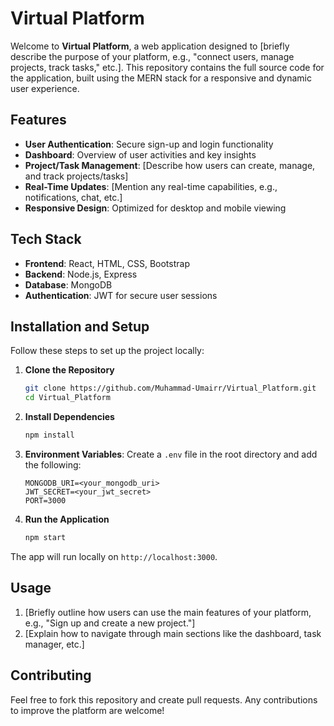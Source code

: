 # Virtual Platform

Welcome to **Virtual Platform**, a web application designed to [briefly describe the purpose of your platform, e.g., "connect users, manage projects, track tasks," etc.]. This repository contains the full source code for the application, built using the MERN stack for a responsive and dynamic user experience.

## Features

- **User Authentication**: Secure sign-up and login functionality
- **Dashboard**: Overview of user activities and key insights
- **Project/Task Management**: [Describe how users can create, manage, and track projects/tasks]
- **Real-Time Updates**: [Mention any real-time capabilities, e.g., notifications, chat, etc.]
- **Responsive Design**: Optimized for desktop and mobile viewing

## Tech Stack

- **Frontend**: React, HTML, CSS, Bootstrap
- **Backend**: Node.js, Express
- **Database**: MongoDB
- **Authentication**: JWT for secure user sessions

## Installation and Setup

Follow these steps to set up the project locally:

1. **Clone the Repository**
   ```bash
   git clone https://github.com/Muhammad-Umairr/Virtual_Platform.git
   cd Virtual_Platform
   ```

2. **Install Dependencies**
   ```bash
   npm install
   ```

3. **Environment Variables**: Create a `.env` file in the root directory and add the following:
   ```
   MONGODB_URI=<your_mongodb_uri>
   JWT_SECRET=<your_jwt_secret>
   PORT=3000
   ```

4. **Run the Application**
   ```bash
   npm start
   ```

The app will run locally on `http://localhost:3000`.

## Usage

1. [Briefly outline how users can use the main features of your platform, e.g., "Sign up and create a new project."]
2. [Explain how to navigate through main sections like the dashboard, task manager, etc.]

## Contributing

Feel free to fork this repository and create pull requests. Any contributions to improve the platform are welcome!
